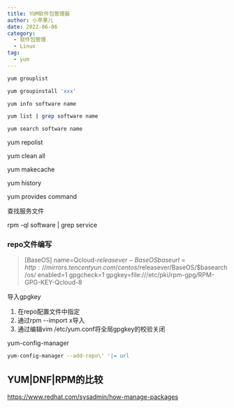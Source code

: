 ```yaml
---
title: YUM软件包管理器
author: 小苹果儿
date: 2022-06-06
category:
  - 软件包管理
  - Linux
tag:
  - yum
---
```






```bash
yum grouplist

yum groupinstall 'xxx'

yum info software name

yum list | grep software name

yum search software name
```



yum repolist

yum clean all

yum makecache

yum history

yum provides command



查找服务文件

rpm -ql software | grep service





### repo文件编写

> [BaseOS]
> name=Qcloud-$releasever - BaseOS
> baseurl=http://mirrors.tencentyun.com/centos/$releasever/BaseOS/$basearch/os/
> enabled=1
> gpgcheck=1
> gpgkey=file:///etc/pki/rpm-gpg/RPM-GPG-KEY-Qcloud-8



导入gpgkey

1. 在repo配置文件中指定
2. 通过rpm --import x导入
3. 通过编辑vim /etc/yum.conf将全局gpgkey的校验关闭



yum-config-manager

```bash
yum-config-manager --add-repo\' '|= url
```



## YUM|DNF|RPM的比较

https://www.redhat.com/sysadmin/how-manage-packages
